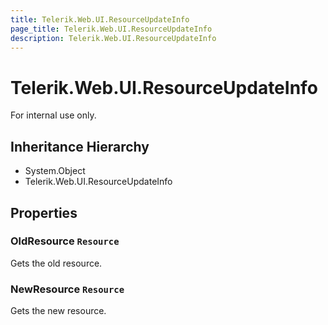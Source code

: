 ```yaml
---
title: Telerik.Web.UI.ResourceUpdateInfo
page_title: Telerik.Web.UI.ResourceUpdateInfo
description: Telerik.Web.UI.ResourceUpdateInfo
---
```


# Telerik.Web.UI.ResourceUpdateInfo

For internal use only.

## Inheritance Hierarchy

* System.Object
* Telerik.Web.UI.ResourceUpdateInfo

## Properties

###  OldResource `Resource`

Gets the old resource.

###  NewResource `Resource`

Gets the new resource.

